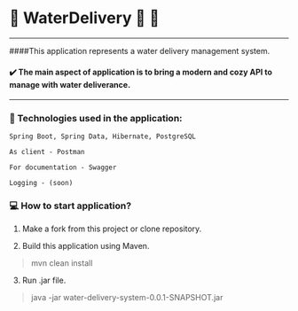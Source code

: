 # :articulated_lorry: WaterDelivery :basket: :lotion_bottle:

---

####This application represents a water delivery management system.

#### :heavy_check_mark: The main aspect of application is to bring a modern and cozy API to manage with water deliverance.

---

### :robot: Technologies used in the application:

    Spring Boot, Spring Data, Hibernate, PostgreSQL

    As client - Postman
    
    For documentation - Swagger

    Logging - (soon)

###   :computer: How to start application?

1. Make a fork from this project or clone repository.

2. Build this application using Maven.


>mvn clean install


3. Run .jar file.


>java -jar water-delivery-system-0.0.1-SNAPSHOT.jar